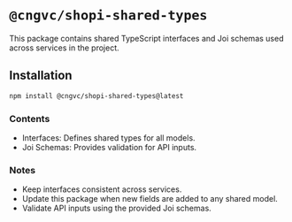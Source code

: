 # `@cngvc/shopi-shared-types`

This package contains shared TypeScript interfaces and Joi schemas used across services in the project.

## Installation

```sh
npm install @cngvc/shopi-shared-types@latest
```

### Contents

- Interfaces: Defines shared types for all models.
- Joi Schemas: Provides validation for API inputs.

### Notes

- Keep interfaces consistent across services.
- Update this package when new fields are added to any shared model.
- Validate API inputs using the provided Joi schemas.

